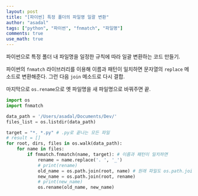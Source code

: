 ```yaml
---
layout: post
title: "[파이썬] 특정 폴더의 파일명 일괄 변환"
author: "asadal"
tags: ["python", "파이썬", "fnmatch", "파일명"]
comments: true
use_math: true
---
```


파이썬으로 특정 폴더 내 파일명을 일정한 규칙에 따라 일괄 변환하는 코드 만들기.

파이썬의 `fnmatch` 라이브러리를 이용해 이름과 패턴이 일치하면 문자열의 `replace` 메소드로 변환해준다. 그런 다음 `join` 메소드로 다시 결합.

마지막으로 `os.rename`으로 옛 파일명을 새 파일명으로 바꿔주면 끝.

```python
import os
import fnmatch

data_path = '/Users/asadal/Documents/Dev/'
files_list = os.listdir(data_path)

target = "*. *.py" # .py로 끝나는 모든 파일
# result = []
for root, dirs, files in os.walk(data_path):
    for name in files:
        if fnmatch.fnmatch(name, target): # 이름과 패턴이 일치하면
            rename = name.replace('. ', '_')
            # print(rename)
            old_name = os.path.join(root, name) # 원래 파일도 os.path.join으로 지정해줘야 인식 잘 함
            new_name = os.path.join(root, rename)
            # print(new_name)
            os.rename(old_name, new_name)
```

